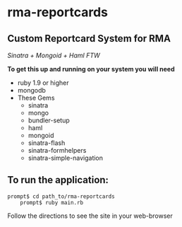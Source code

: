 rma-reportcards
===============

Custom Reportcard System for RMA
--------------------------------

_Sinatra + Mongoid + Haml FTW_

__To get this up and running on your system you will need__

* ruby 1.9 or higher
* mongodb
* These Gems
    * sinatra
    * mongo
    * bundler-setup
    * haml
    * mongoid
    * sinatra-flash
    * sinatra-formhelpers
    * sinatra-simple-navigation


To run the application:
-----------------------

    prompt$ cd path_to/rma-reportcards
		prompt$ ruby main.rb

Follow the directions to see the site in your web-browser
		